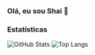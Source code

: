 ### Olá, eu sou Shai 👋

###  Estatísticas
![GitHub Stats](https://github-readme-stats.vercel.app/api?username=eoshai&show_icons=true&theme=radical)
![Top Langs](https://github-readme-stats.vercel.app/api/top-langs/?username=eoshai&theme=radical&layout=compact)
